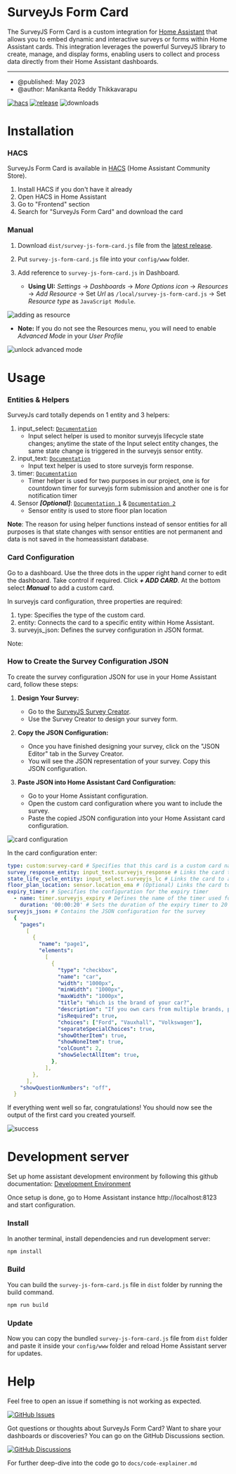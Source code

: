 # SurveyJs Form Card

The SurveyJS Form Card is a custom integration for [Home Assistant][home-assistant] that allows you to embed dynamic and interactive surveys or forms within Home Assistant cards. This integration leverages the powerful SurveyJS library to create, manage, and display forms, enabling users to collect and process data directly from their Home Assistant dashboards.

---

- @published: May 2023
- @author: Manikanta Reddy Thikkavarapu

[![hacs][hacs-badge]][hacs-url]
[![release][release-badge]][release-url]
![downloads][downloads-badge]

# Installation

### HACS

SurveyJs Form Card is available in [HACS][hacs] (Home Assistant Community Store).

1. Install HACS if you don't have it already
2. Open HACS in Home Assistant
3. Go to "Frontend" section
4. Search for "SurveyJs Form Card" and download the card

### Manual

1. Download `dist/survey-js-form-card.js` file from the [latest release][release-url].
2. Put `survey-js-form-card.js` file into your `config/www` folder.
3. Add reference to `survey-js-form-card.js` in Dashboard.

   - **Using UI:** _Settings_ → _Dashboards_ → _More Options icon_ → _Resources_ → _Add Resource_ → Set _Url_ as `/local/survey-js-form-card.js` → Set _Resource type_ as `JavaScript Module`.

![adding as resource](src/img/adding-as-resource_dev.png)

   - **Note:** If you do not see the Resources menu, you will need to enable _Advanced Mode_ in your _User Profile_

![unlock advanced mode](src/img/advanced-mode.png)

# Usage

### Entities & Helpers

SurveyJs card totally depends on 1 entity and 3 helpers:

1. input_select: [`Documentation`](https://www.home-assistant.io/integrations/input_select/)
   - Input select helper is used to monitor surveyjs lifecycle state changes; anytime the state of the Input select entity changes, the same state change is triggered in the surveyjs sensor entity.
2. input_text: [`Documentation`](https://www.home-assistant.io/integrations/input_text/)
   - Input text helper is used to store surveyjs form response.
3. timer: [`Documentation`](https://www.home-assistant.io/integrations/timer/)
   - Timer helper is used for two purposes in our project, one is for countdown timer for surveyjs form submission and another one is for notification timer
4. Sensor **_[Optional]_**: [`Documentation 1`](https://www.home-assistant.io/integrations/sensor/) & [`Documentation 2`](https://developers.home-assistant.io/docs/core/entity/sensor/)
   - Sensor entity is used to store floor plan location

**Note**: The reason for using helper functions instead of sensor entities for all purposes is that state changes with sensor entities are not permanent and data is not saved in the homeassistant database.

### Card Configuration

Go to a dashboard. Use the three dots in the upper right hand corner to edit the
dashboard. Take control if required. Click **_+ ADD CARD_**. At the bottom
select **_Manual_** to add a custom card.

In surveyjs card configuration, three properties are required:

1. type: Specifies the type of the custom card.
2. entity: Connects the card to a specific entity within Home Assistant.
3. surveyjs_json: Defines the survey configuration in JSON format.

Note:
### How to Create the Survey Configuration JSON

To create the survey configuration JSON for use in your Home Assistant card, follow these steps:

1. **Design Your Survey:**
   - Go to the [SurveyJS Survey Creator](https://surveyjs.io/create-free-survey).
   - Use the Survey Creator to design your survey form.

2. **Copy the JSON Configuration:**
   - Once you have finished designing your survey, click on the "JSON Editor" tab in the Survey Creator.
   - You will see the JSON representation of your survey. Copy this JSON configuration.

3. **Paste JSON into Home Assistant Card Configuration:**
   - Go to your Home Assistant configuration.
   - Open the custom card configuration where you want to include the survey.
   - Paste the copied JSON configuration into your Home Assistant card configuration.


![card configuration](src/img/card-config.png)

In the card configuration enter:

```yaml
type: custom:survey-card # Specifies that this card is a custom card named 'survey-card'
survey_response_entity: input_text.surveyjs_response # Links the card to an input_text entity to store survey responses
state_life_cycle_entity: input_select.surveyjs_lc # Links the card to an input_select entity to monitor survey lifecycle state changes
floor_plan_location: sensor.location_ema # (Optional) Links the card to a sensor entity that stores floor plan location
expiry_timer: # Specifies the configuration for the expiry timer
  - name: timer.surveyjs_expiry # Defines the name of the timer used for the survey expiration
    duration: '00:00:20' # Sets the duration of the expiry timer to 20 seconds
surveyjs_json: # Contains the JSON configuration for the survey
  {
    "pages":
      [
        {
          "name": "page1",
          "elements":
            [
              {
                "type": "checkbox",
                "name": "car",
                "width": "1000px",
                "minWidth": "1000px",
                "maxWidth": "1000px",
                "title": "Which is the brand of your car?",
                "description": "If you own cars from multiple brands, please select all of them.",
                "isRequired": true,
                "choices": ["Ford", "Vauxhall", "Volkswagen"],
                "separateSpecialChoices": true,
                "showOtherItem": true,
                "showNoneItem": true,
                "colCount": 2,
                "showSelectAllItem": true,
              },
            ],
        },
      ],
    "showQuestionNumbers": "off",
  }
```

If everything went well so far, congratulations! You should now see the output of the first card you created yourself.

![success](src/img/success.png)

# Development server

Set up home assistant development environment by following this github documentation: [Development Environment](https://github.com/home-assistant-tutorials/01.development-environment)

Once setup is done, go to Home Assistant instance http://localhost:8123 and start configuration.

### Install

In another terminal, install dependencies and run development server:

```sh
npm install
```

### Build

You can build the `survey-js-form-card.js` file in `dist` folder by running the build command.

```sh
npm run build
```

### Update

Now you can copy the bundled `survey-js-form-card.js` file from `dist` folder and paste it inside your `config/www` folder and reload Home Assistant server for updates.

# Help

Feel free to open an issue if something is not working as expected.

[![GitHub Issues](https://img.shields.io/badge/GitHub-Issues-green?logo=github)](https://github.com/NEU-ABLE-LAB/SurveyJs-HomeAssistant-Card/issues)

Got questions or thoughts about SurveyJs Form Card? Want to share your dashboards or discoveries? You can go on the GitHub Discussions section.

[![GitHub Discussions](https://img.shields.io/badge/GitHub-Discussions-lightgrey?logo=github)](https://github.com/NEU-ABLE-LAB/SurveyJs-HomeAssistant-Card/discussions)

For further deep-dive into the code go to `docs/code-explainer.md`

<!-- Badges -->

[hacs-url]: https://github.com/hacs/integration
[hacs-badge]: https://img.shields.io/badge/hacs-default-orange.svg?style=flat-square
[release-badge]: https://img.shields.io/github/v/release/NEU-ABLE-LAB/SurveyJs-HomeAssistant-Card?style=flat-square
[downloads-badge]: https://img.shields.io/github/downloads/NEU-ABLE-LAB/SurveyJs-HomeAssistant-Card/total?style=flat-square

<!-- References -->

[home-assistant]: https://www.home-assistant.io/
[hacs]: https://hacs.xyz
[release-url]: https://github.com/NEU-ABLE-LAB/SurveyJs-HomeAssistant-Card/releases
